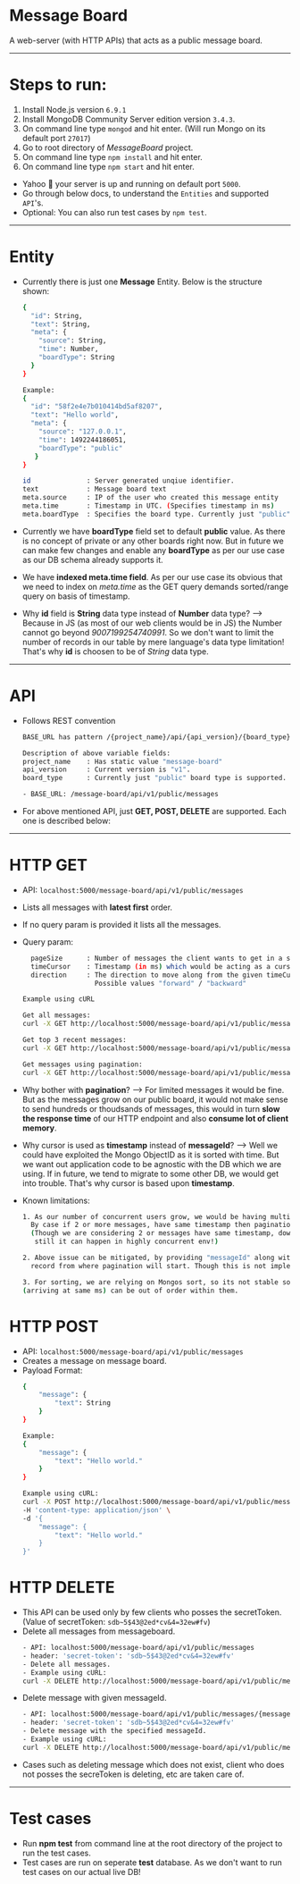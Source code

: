 # Message Board
A web-server (with HTTP APIs) that acts as a public message board.

-----
# Steps to run:
1. Install Node.js version ```6.9.1```
2. Install MongoDB Community Server edition version ```3.4.3```.
3. On command line type ```mongod``` and hit enter. (Will run Mongo on its default port ```27017```)
4. Go to root directory of *MessageBoard* project.
5. On command line type ```npm install``` and hit enter.
6. On command line type ```npm start``` and hit enter.
- Yahoo 🎉 your server is up and running on default port ```5000```.
- Go through below docs, to understand the ```Entities``` and supported ```API```'s.
- Optional: You can also run test cases by ```npm test```.
-----
# Entity
- Currently there is just one **Message** Entity. Below is the structure shown:
    ```sh
    {
      "id": String,
      "text": String,
      "meta": {
        "source": String,
        "time": Number,
        "boardType": String
      }
    }
    
    Example:
    {
      "id": "58f2e4e7b010414bd5af8207",
      "text": "Hello world",
      "meta": {
        "source": "127.0.0.1",
        "time": 1492244186051,
        "boardType": "public"
       }
    }
    
    id              : Server generated unqiue identifier.        
    text            : Message board text
    meta.source     : IP of the user who created this message entity
    meta.time       : Timestamp in UTC. (Specifies timestamp in ms)
    meta.boardType  : Specifies the board type. Currently just "public" board is supported
    ```

- Currently we have **boardType** field set to default **public** value. As there is no concept of private or any other boards right now. But in future we can make few changes and enable any **boardType** as per our use case as our DB schema already supports it. 
- We have **indexed meta.time field**. As per our use case its obvious that we need to index on *meta.time* as the GET query demands sorted/range query on basis of timestamp.
- Why **id** field is **String** data type instead of **Number** data type? --> Because in JS (as most of our web clients would be in JS) the Number cannot go beyond *9007199254740991*. So we don't want to limit the number of records in our table by mere language's data type limitation! That's why **id** is choosen to be of *String* data type.

-----
# API
- Follows REST convention
    ```sh
    BASE_URL has pattern /{project_name}/api/{api_version}/{board_type}/messages
    
    Description of above variable fields:
    project_name    : Has static value "message-board"
	api_version     : Current version is "v1".
	board_type      : Currently just "public" board type is supported.
    
    - BASE_URL: /message-board/api/v1/public/messages
    ```
- For above mentioned API, just **GET, POST, DELETE** are supported. Each one is described below:

-----
# HTTP GET

- API: ```localhost:5000/message-board/api/v1/public/messages```
- Lists all messages with **latest first** order.
- If no query param is provided it lists all the messages.
- Query param:
    ```sh
      pageSize      : Number of messages the client wants to get in a single HTTP call.
      timeCursor    : Timestamp (in ms) which would be acting as a cursor.
      direction     : The direction to move along from the given timeCursor.
                      Possible values "forward" / "backward"
    ```

    ```sh
    Example using cURL
    
    Get all messages:
    curl -X GET http://localhost:5000/message-board/api/v1/public/messages
    
    Get top 3 recent messages:
    curl -X GET http://localhost:5000/message-board/api/v1/public/messages?pageSize=3
    
    Get messages using pagination:
    curl -X GET http://localhost:5000/message-board/api/v1/public/messages?pageSize=5&direction=forward&timeCursor=1492313318225
    ```
- Why bother with **pagination**? --> For limited messages it would be fine. But as the messages grow on our public board, it would not make sense to send hundreds or thoudsands of messages, this would in turn **slow the response time** of our HTTP endpoint and also **consume lot of client memory**.
- Why cursor is used as **timestamp** instead of **messageId**? --> Well we could have exploited the Mongo ObjectID as it is sorted with time. But we want out application code to be agnostic with the DB which we are using. If in future, we tend to migrate to some other DB, we would get into trouble. That's why cursor is based upon **timestamp**.
- Known limitations:
    ```sh
    1. As our number of concurrent users grow, we would be having multiple concurrent messages per second.
      By case if 2 or more messages, have same timestamp then pagination results can miss some records.
      (Though we are considering 2 or messages have same timestamp, down till milliseconds,
       still it can happen in highly concurrent env!)
    
    2. Above issue can be mitigated, by providing "messageId" along with "timeCursor" to pinpoint the exact
      record from where pagination will start. Though this is not implemented in current implmentation.
    
    3. For sorting, we are relying on Mongos sort, so its not stable sort. ie. Messages with same timestamp
    (arriving at same ms) can be out of order within them.
    ```

# HTTP POST
- API: ```localhost:5000/message-board/api/v1/public/messages```
- Creates a message on message board.
- Payload Format:
    ```sh
    {
	    "message": {
		    "text": String
	    }
    }
    
    Example:
    {
    	"message": {
    		"text": "Hello world."
    	}
    }
    
    Example using cURL:
    curl -X POST http://localhost:5000/message-board/api/v1/public/messages \
    -H 'content-type: application/json' \
    -d '{
	    "message": {
		    "text": "Hello world."
	    }
    }'
    ```

# HTTP DELETE
- This API can be used only by few clients who posses the secretToken. (Value of secretToken: ```sdb~5$43@2ed*cv&4=32ew#fv```)
- Delete all messages from messageboard.
    ```sh
    - API: localhost:5000/message-board/api/v1/public/messages
    - header: 'secret-token': 'sdb~5$43@2ed*cv&4=32ew#fv'
    - Delete all messages.
    - Example using cURL:
    curl -X DELETE http://localhost:5000/message-board/api/v1/public/messages -H 'secret-token: sdb~5$43@2ed*cv&4=32ew#fv'
    ```
- Delete message with given messageId.
    ```sh
    - API: localhost:5000/message-board/api/v1/public/messages/{messageId}
    - header: 'secret-token': 'sdb~5$43@2ed*cv&4=32ew#fv'
    - Delete message with the specified messageId.
    - Example using cURL:
    curl -X DELETE http://localhost:5000/message-board/api/v1/public/messages/58f306ae33bdb54f3b3972f2 -H 'secret-token: sdb~5$43@2ed*cv&4=32ew#fv'
    ```
- Cases such as deleting message which does not exist, client who does not posses the secreToken is deleting, etc are taken care of.

-----
# Test cases

- Run **npm test** from command line at the root directory of the project to run the test cases.
- Test cases are run on seperate **test** database. As we don't want to run test cases on our actual live DB!
